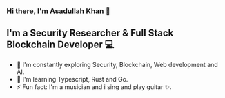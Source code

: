 ### Hi there, I'm Asadullah Khan 👋

## I'm a Security Researcher & Full Stack Blockchain Developer 💻

- 🌱 I'm constantly exploring Security, Blockchain, Web development and AI.
- 🦀 I'm learning Typescript, Rust and Go. 
- ⚡ Fun fact: I'm a musician and i sing and play guitar ✨.
